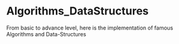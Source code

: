 # Algorithms_DataStructures
From basic to advance level, here is the implementation of famous Algorithms and Data-Structures